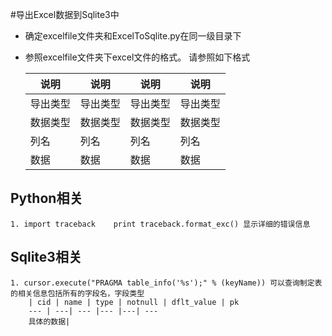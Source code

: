 #导出Excel数据到Sqlite3中
- 确定excelfile文件夹和ExcelToSqlite.py在同一级目录下
- 参照excelfile文件夹下excel文件的格式。
    请参照如下格式
    
    | 说明     | 说明        | 说明     | 说明 |
    | ------- | ------------- | --------- |-----|
    | 导出类型 | 导出类型 | 导出类型 | 导出类型 |
    | 数据类型    | 数据类型        | 数据类型     | 数据类型 |
    | 列名    | 列名        | 列名     | 列名 |
    | 数据    | 数据        | 数据     | 数据      |
    
## Python相关
    1. import traceback    print traceback.format_exc() 显示详细的错误信息
    
## Sqlite3相关
    1. cursor.execute("PRAGMA table_info('%s');" % (keyName)) 可以查询制定表的相关信息包括所有的字段名，字段类型
        | cid | name | type | notnull | dflt_value | pk
        --- | ---| --- |--- |---| ---
        具体的数据|